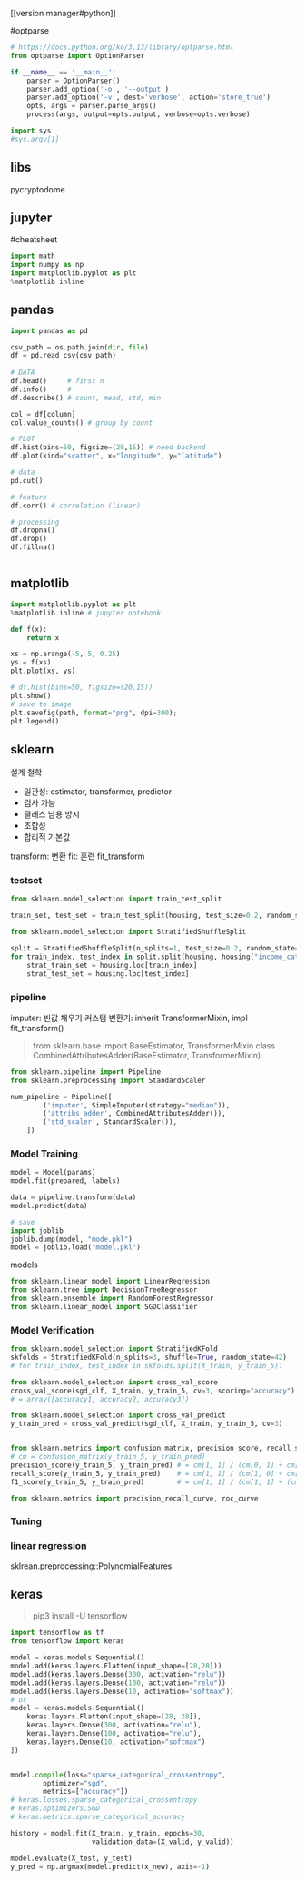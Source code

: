 [[version manager#python]]

#optparse
```python
# https://docs.python.org/ko/3.13/library/optparse.html
from optparse import OptionParser

if __name__ == '__main__':
    parser = OptionParser()
    parser.add_option('-o', '--output')
    parser.add_option('-v', dest='verbose', action='store_true')
    opts, args = parser.parse_args()
    process(args, output=opts.output, verbose=opts.verbose)

import sys
#sys.argv[1]

```

## libs
pycryptodome


## jupyter
#cheatsheet
```python
import math
import numpy as np
import matplotlib.pyplot as plt
%matplotlib inline
```

## pandas
```python
import pandas as pd

csv_path = os.path.join(dir, file)
df = pd.read_csv(csv_path)
 
# DATA
df.head()     # first n
df.info()     # 
df.describe() # count, mead, std, min

col = df[column]
col.value_counts() # group by count

# PLOT
df.hist(bins=50, figsize=(20,15)) # need backend
df.plot(kind="scatter", x="longitude", y="latitude")

# data
pd.cut()

# feature
df.corr() # correlation (linear)

# processing
df.dropna()
df.drop()
df.fillna()



```
## matplotlib

```python
import matplotlib.pyplot as plt
%matplotlib inline # jupyter notebook

def f(x):
    return x

xs = np.arange(-5, 5, 0.25)
ys = f(xs)
plt.plot(xs, ys)

# df.hist(bins=50, figsize=(20,15))
plt.show()
# save to image
plt.savefig(path, format="png", dpi=300);
plt.legend()

```

## sklearn

설계 철학
- 일관성: estimator, transformer, predictor
- 검사 가능
- 클래스 남용 방시
- 조합성
- 합리적 기본값

transform: 변환
fit: 훈련
fit_transform

### testset
```python
from sklearn.model_selection import train_test_split

train_set, test_set = train_test_split(housing, test_size=0.2, random_state=42)
```

```python
from sklearn.model_selection import StratifiedShuffleSplit

split = StratifiedShuffleSplit(n_splits=1, test_size=0.2, random_state=42)
for train_index, test_index in split.split(housing, housing["income_cat"]):
    strat_train_set = housing.loc[train_index]
    strat_test_set = housing.loc[test_index]
```

### pipeline

imputer: 빈값 채우기
커스텀 변환기: inherit TransformerMixin, impl fit_transform()
> from sklearn.base import BaseEstimator, TransformerMixin
> class CombinedAttributesAdder(BaseEstimator, TransformerMixin):

```python
from sklearn.pipeline import Pipeline
from sklearn.preprocessing import StandardScaler

num_pipeline = Pipeline([
        ('imputer', SimpleImputer(strategy="median")),
        ('attribs_adder', CombinedAttributesAdder()),
        ('std_scaler', StandardScaler()),
    ])
```

### Model Training
```python 
model = Model(params)
model.fit(prepared, labels)

data = pipeline.transform(data)
model.predict(data)

# save
import joblib
joblib.dump(model, "mode.pkl")
model = joblib.load("model.pkl")
```
models
```python
from sklearn.linear_model import LinearRegression
from sklearn.tree import DecisionTreeRegressor
from sklearn.ensemble import RandomForestRegressor
from sklearn.linear_model import SGDClassifier
```

### Model Verification
```python
from sklearn.model_selection import StratifiedKFold
skfolds = StratifiedKFold(n_splits=3, shuffle=True, random_state=42)
# for train_index, test_index in skfolds.split(X_train, y_train_5):

from sklearn.model_selection import cross_val_score
cross_val_score(sgd_clf, X_train, y_train_5, cv=3, scoring="accuracy") 
# = array([accuracy1, accuracy2, accuracy3])

from sklearn.model_selection import cross_val_predict
y_train_pred = cross_val_predict(sgd_clf, X_train, y_train_5, cv=3)


from sklearn.metrics import confusion_matrix, precision_score, recall_score, f1_score
# cm = confusion_matrix(y_train_5, y_train_pred)
precision_score(y_train_5, y_train_pred) # = cm[1, 1] / (cm[0, 1] + cm[1, 1])
recall_score(y_train_5, y_train_pred)    # = cm[1, 1] / (cm[1, 0] + cm[1, 1])
f1_score(y_train_5, y_train_pred)        # = cm[1, 1] / (cm[1, 1] + (cm[1, 0] + cm[0, 1]) / 2)

from sklearn.metrics import precision_recall_curve, roc_curve
```

### Tuning


### linear regression

sklrean.preprocessing::PolynomialFeatures


## keras
> pip3 install -U tensorflow

```python
import tensorflow as tf
from tensorflow import keras
```

```python
model = keras.models.Sequential()
model.add(keras.layers.Flatten(input_shape=[28,28]))
model.add(keras.layers.Dense(300, activation="relu"))
model.add(keras.layers.Dense(100, activation="relu"))
model.add(keras.layers.Dense(10, activation="softmax"))
# or
model = keras.models.Sequential([
    keras.layers.Flatten(input_shape=[28, 28]),
    keras.layers.Dense(300, activation="relu"),
    keras.layers.Dense(100, activation="relu"),
    keras.layers.Dense(10, activation="softmax")
])


model.compile(loss="sparse_categorical_crossentropy",
        optimizer="sgd", 
        metrics=["accuracy"])
# keras.losses.sparse_categorical_crossentropy
# keras.optimizers.SGD
# keras.metrics.sparse_categorical_accuracy

history = model.fit(X_train, y_train, epochs=30,
                    validation_data=(X_valid, y_valid))

model.evaluate(X_test, y_test)
y_pred = np.argmax(model.predict(x_new), axis=-1)


```
